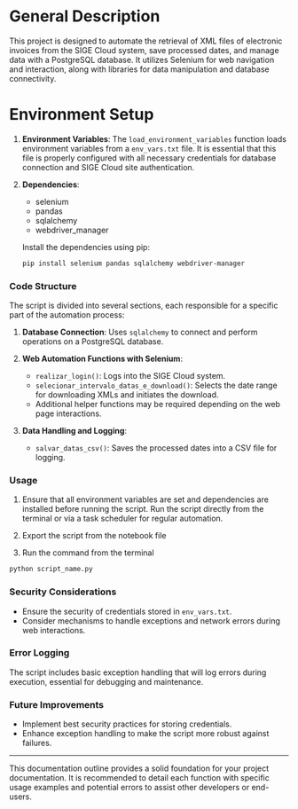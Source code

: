 # General Description

This project is designed to automate the retrieval of XML files of electronic invoices from the SIGE Cloud system, save processed dates, and manage data with a PostgreSQL database. It utilizes Selenium for web navigation and interaction, along with libraries for data manipulation and database connectivity.

# Environment Setup

1. **Environment Variables**: The `load_environment_variables` function loads environment variables from a `env_vars.txt` file. It is essential that this file is properly configured with all necessary credentials for database connection and SIGE Cloud site authentication.

2. **Dependencies**:
   - selenium
   - pandas
   - sqlalchemy
   - webdriver_manager

   Install the dependencies using pip:
   ```bash
   pip install selenium pandas sqlalchemy webdriver-manager
   ```

### Code Structure

The script is divided into several sections, each responsible for a specific part of the automation process:

1. **Database Connection**: Uses `sqlalchemy` to connect and perform operations on a PostgreSQL database.

2. **Web Automation Functions with Selenium**:
   - `realizar_login()`: Logs into the SIGE Cloud system.
   - `selecionar_intervalo_datas_e_download()`: Selects the date range for downloading XMLs and initiates the download.
   - Additional helper functions may be required depending on the web page interactions.

3. **Data Handling and Logging**:
   - `salvar_datas_csv()`: Saves the processed dates into a CSV file for logging.

### Usage

1. Ensure that all environment variables are set and dependencies are installed before running the script. Run the script directly from the terminal or via a task scheduler for regular automation.

2. Export the script from the notebook file

3. Run the command from the terminal

```bash
python script_name.py
```

### Security Considerations

- Ensure the security of credentials stored in `env_vars.txt`.
- Consider mechanisms to handle exceptions and network errors during web interactions.

### Error Logging

The script includes basic exception handling that will log errors during execution, essential for debugging and maintenance.

### Future Improvements

- Implement best security practices for storing credentials.
- Enhance exception handling to make the script more robust against failures.

---

This documentation outline provides a solid foundation for your project documentation. It is recommended to detail each function with specific usage examples and potential errors to assist other developers or end-users.
